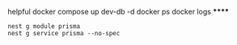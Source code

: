 helpful
docker compose up dev-db -d
docker ps
docker logs **\*\*\*\***

    nest g module prisma
    nest g service prisma --no-spec
